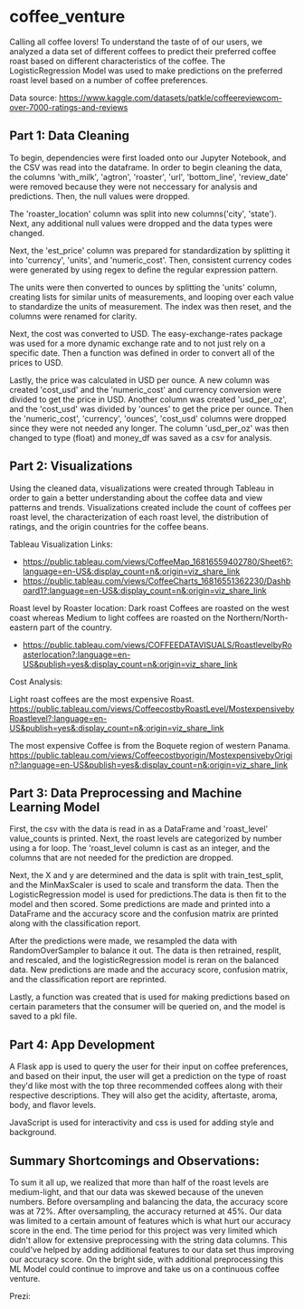 # coffee_venture

Calling all coffee lovers! To understand the taste of of our users, we analyzed a data set of different coffees to predict their preferred coffee roast based on different characteristics of the coffee. The LogisticRegression Model was used to make predictions on the preferred roast level based on a number of coffee preferences.

Data source: https://www.kaggle.com/datasets/patkle/coffeereviewcom-over-7000-ratings-and-reviews

## Part 1: Data Cleaning

To begin, dependencies were first loaded onto our Jupyter Notebook, and the CSV was read into the dataframe. In order to begin cleaning the data, the columns 'with_milk', 'agtron', 'roaster', 'url', 'bottom_line', 'review_date' were removed because they were not neccessary for analysis and predictions. Then, the null values were dropped.

The 'roaster_location'  column was split into new columns('city', 'state'). Next, any additional null values were dropped and the data types were changed.

Next, the 'est_price' column was prepared for standardization by  splitting it into 'currency', 'units', and 'numeric_cost'. Then, consistent currency codes were generated by using regex to define the regular expression pattern.

The units were then converted to ounces by splitting the 'units' column, creating lists for similar units of measurements, and looping over each value to standardize the units of measurement. The index was then reset, and the columns were renamed for clarity.

Next, the cost was converted to USD. The easy-exchange-rates package was used for a more dynamic exchange rate and to not just rely on a specific date. Then a function was defined in order to convert all of the prices to USD.

Lastly, the price was calculated in USD per ounce. A new column was created 'cost_usd' and the 'numeric_cost' and currency conversion were divided to get the price in USD. Another column was created 'usd_per_oz', and the 'cost_usd' was divided by 'ounces' to get the price per ounce. Then the 'numeric_cost', 'currency', 'ounces', 'cost_usd' columns were dropped since they were not needed any longer. The column 'usd_per_oz' was then changed to type (float) and money_df  was saved as a csv for analysis.

## Part 2: Visualizations

Using the cleaned data, visualizations were created through Tableau in order to gain a better understanding about the coffee data and view patterns and trends. Visualizations created include the count of coffees per roast level, the characterization of each roast level, the distribution of ratings, and the origin countries for the coffee beans.

Tableau Visualization Links:

- https://public.tableau.com/views/CoffeeMap_16816559402780/Sheet6?:language=en-US&:display_count=n&:origin=viz_share_link
- https://public.tableau.com/views/CoffeeCharts_16816551362230/Dashboard1?:language=en-US&:display_count=n&:origin=viz_share_link

Roast level by Roaster location:
Dark roast Coffees are roasted on the west coast whereas Medium to light coffees are roasted on the Northern/North-eastern part of the country.

- https://public.tableau.com/views/COFFEEDATAVISUALS/RoastlevelbyRoasterlocation?:language=en-US&publish=yes&:display_count=n&:origin=viz_share_link

Cost Analysis:

Light roast coffees are the most expensive Roast.
https://public.tableau.com/views/CoffeecostbyRoastLevel/MostexpensivebyRoastlevel?:language=en-US&publish=yes&:display_count=n&:origin=viz_share_link

The most expensive Coffee is from the Boquete region of western Panama.
https://public.tableau.com/views/Coffeecostbyorigin/MostexpensivebyOrigin?:language=en-US&publish=yes&:display_count=n&:origin=viz_share_link

## Part 3: Data Preprocessing and Machine Learning Model

First, the csv with the data is read in as a DataFrame and 'roast_level' value_counts is printed. Next, the roast levels are categorized  by number using a for loop. The 'roast_level column is cast as an integer, and the columns that are not needed for the prediction are dropped.

Next, the X and y are determined and the data is split with train_test_split, and the MinMaxScaler is used to scale and transform the data. Then the LogisticRegression model is used for predictions.The data is then fit to the model and then scored. Some predictions are made and printed into a DataFrame and the accuracy score and the confusion matrix are printed along with the classification report.

After the predictions were made, we resampled the data with RandomOverSampler to balance it out. The data is then retrained, resplit, and rescaled, and the logisticRegression model is reran on the balanced data. New predictions are made and the accuracy score, confusion matrix, and the classification report are reprinted.

Lastly, a function was created that is used for making predictions based on certain parameters that the consumer will be queried on, and the model is saved to a pkl file.

## Part 4: App Development

A Flask app is used to query the user for their input on coffee preferences, and based on their input, the user will get a prediction on the type of roast they'd like most with the top three recommended coffees along with their respective descriptions. They will also get the acidity, aftertaste, aroma, body, and flavor levels.

JavaScript is used for interactivity and css is used for adding style and background.

## Summary Shortcomings and Observations:

To sum it all up, we realized that more than half of the roast levels are medium-light, and that  our data was skewed because of the uneven numbers. Before oversampling and balancing the data, the accuracy score was at 72%. After oversampling, the accuracy returned at 45%. Our data was limited to a certain amount of features which is what hurt our accuracy score in the end. The time period for this project was very limited which didn't allow for extensive preprocessing with the string data columns. This could've helped by adding additional features to our data set thus improving our accuracy score.  On the bright side, with additional preprocessing this ML Model could continue to improve and take us on a continuous coffee venture. 

Prezi:
